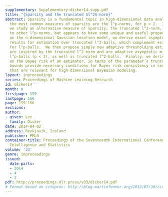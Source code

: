 ```yaml
---
supplementary: Supplementary:dicker14-supp.pdf
title: "{Sparsity and the truncated $l^2$-norm}"
abstract: Sparsity is a fundamental topic in high-dimensional data analysis.  Perhaps
  the most common measures of sparsity are the l^p-norms, for p < 2.  In this paper,
  we study an alternative measure of sparsity, the truncated l^2-norm, which is related
  to other l^p-norms, but appears to have some unique and useful properties.  Focusing
  on the n-dimensional Gaussian location model, we derive exact asymptotic minimax
  results for estimation over truncated l^2-balls, which complement existing results
  for l^p-balls.  We then propose simple new adaptive thresholding estimators that
  are inspired by the truncated l^2-norm and are adaptive asymptotic minimax over
  l^p-balls (p < 2), as well as truncated l^2-balls.  Finally, we derive lower bounds
  on the Bayes risk of an estimator, in terms of the parameter’s truncated l^2-norm.  These
  bounds provide necessary conditions for Bayes risk consistency in certain problems
  that are relevant for high-dimensional Bayesian modeling.
layout: inproceedings
series: Proceedings of Machine Learning Research
id: dicker14
month: 0
firstpage: 159
lastpage: 166
page: 159-166
sections: 
author:
- given: Lee
  family: Dicker
date: 2014-04-02
address: Reykjavik, Iceland
publisher: PMLR
container-title: Proceedings of the Seventeenth International Conference on Artificial
  Intelligence and Statistics
volume: '33'
genre: inproceedings
issued:
  date-parts:
  - 2014
  - 4
  - 2
pdf: http://proceedings.mlr.press/v33/dicker14.pdf
# Format based on citeproc: http://blog.martinfenner.org/2013/07/30/citeproc-yaml-for-bibliographies/
---
```

